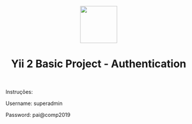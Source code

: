 <p align="center">
    <a href="https://github.com/yiisoft" target="_blank">
        <img src="https://avatars0.githubusercontent.com/u/993323" height="100px">
    </a>
    <h1 align="center">Yii 2 Basic Project - Authentication</h1>
    <br>
</p>

Instruções:

Username: superadmin

Password: pai@comp2019


    